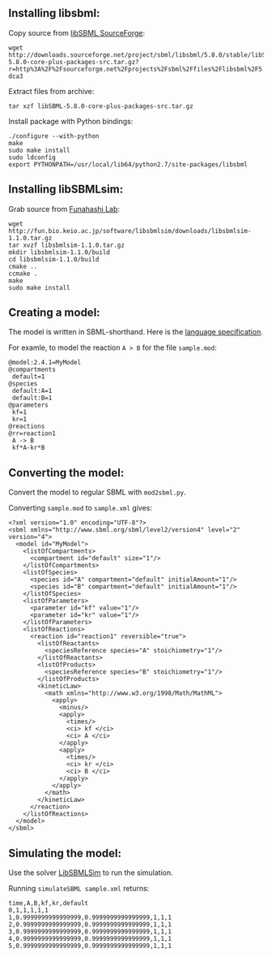Installing libsbml:
---
Copy source from [libSBML SourceForge](http://sourceforge.net/projects/sbml/files/libsbml/5.8.0/stable/):
     
    wget http://downloads.sourceforge.net/project/sbml/libsbml/5.8.0/stable/libSBML-5.8.0-core-plus-packages-src.tar.gz?r=http%3A%2F%2Fsourceforge.net%2Fprojects%2Fsbml%2Ffiles%2Flibsbml%2F5.8.0%2Fstable%2F&ts=1375213737&use_mirror=superb-dca3

Extract files from archive:

    tar xzf libSBML-5.8.0-core-plus-packages-src.tar.gz 

Install package with Python bindings:
    
    ./configure --with-python
    make
    sudo make install
    sudo ldconfig
    export PYTHONPATH=/usr/local/lib64/python2.7/site-packages/libsbml

Installing libSBMLsim:
---
Grab source from [Funahashi Lab](http://fun.bio.keio.ac.jp/software/libsbmlsim/):

    wget http://fun.bio.keio.ac.jp/software/libsbmlsim/downloads/libsbmlsim-1.1.0.tar.gz
    tar xvzf libsbmlsim-1.1.0.tar.gz 
    mkdir libsbmlsim-1.1.0/build
    cd libsbmlsim-1.1.0/build
    cmake ..
    ccmake .
    make
    sudo make install
    
Creating a model:
---

The model is written in SBML-shorthand. Here is the [language specification](http://www.staff.ncl.ac.uk/d.j.wilkinson/software/sbml-sh/2.4.1/sbml-sh.pdf).

For examle, to model the reaction `A > B` for the file `sample.mod`:

    @model:2.4.1=MyModel
    @compartments
     default=1
    @species
     default:A=1
     default:B=1
    @parameters
     kf=1
     kr=1
    @reactions
    @rr=reaction1
     A -> B
     kf*A-kr*B

Converting the model:
---
Convert the model to regular SBML with `mod2sbml.py`.

Converting `sample.mod` to `sample.xml` gives:

    <?xml version="1.0" encoding="UTF-8"?>
    <sbml xmlns="http://www.sbml.org/sbml/level2/version4" level="2" version="4">
      <model id="MyModel">
        <listOfCompartments>
          <compartment id="default" size="1"/>
        </listOfCompartments>
        <listOfSpecies>
          <species id="A" compartment="default" initialAmount="1"/>
          <species id="B" compartment="default" initialAmount="1"/>
        </listOfSpecies>
        <listOfParameters>
          <parameter id="kf" value="1"/>
          <parameter id="kr" value="1"/>
        </listOfParameters>
        <listOfReactions>
          <reaction id="reaction1" reversible="true">
            <listOfReactants>
              <speciesReference species="A" stoichiometry="1"/>
            </listOfReactants>
            <listOfProducts>
              <speciesReference species="B" stoichiometry="1"/>
            </listOfProducts>
            <kineticLaw>
              <math xmlns="http://www.w3.org/1998/Math/MathML">
                <apply>
                  <minus/>
                  <apply>
                    <times/>
                    <ci> kf </ci>
                    <ci> A </ci>
                  </apply>
                  <apply>
                    <times/>
                    <ci> kr </ci>
                    <ci> B </ci>
                  </apply>
                </apply>
              </math>
            </kineticLaw>
          </reaction>
        </listOfReactions>
      </model>
    </sbml>



Simulating the model:
---
Use the solver [LibSBMLSim](http://fun.bio.keio.ac.jp/software/libsbmlsim/) to run the simulation.

Running `simulateSBML sample.xml` returns:

    time,A,B,kf,kr,default
    0,1,1,1,1,1
    1,0.9999999999999999,0.9999999999999999,1,1,1
    2,0.9999999999999999,0.9999999999999999,1,1,1
    3,0.9999999999999999,0.9999999999999999,1,1,1
    4,0.9999999999999999,0.9999999999999999,1,1,1
    5,0.9999999999999999,0.9999999999999999,1,1,1
